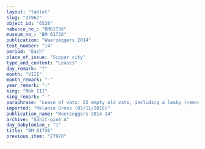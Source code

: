 ```yaml
---
layout: "tablet"
slug: "27967"
object_id: "6538"
nabucco_no_: "BM61736"
museum_no_: "BM 61736"
publication: "Waerzeggers 2014"
text_number: "14"
period: "Each"
place_of_issue: "Sippar city"
type_and_content: "Leases"
day_remark: "?"
month: "VIII"
month_remark: "-"
year_remark: "-"
king: "Nbk III"
king_remark: "-"
paraphrase: "Lease of vats: 22 empty old vats, including a leaky (<em>gurruru</em>) one without bitumen (<em>kupru</em>), belonging to <strong>A</strong> are at the disposal of <strong>B</strong>. 2 witnesses and the scribe. Additional clause: The rent (<em>idū</em>) of the vats is paid (<em>eṭēru </em>Stat.).<br /> &nbsp;<br /> <strong>A</strong> = Marduk-rēmanni/Bēl-uballiṭ//Ṣāhit-gin&ecirc;; <strong>B</strong> = Nab&ucirc;-ittannu/[&hellip;]//[&hellip;]; Scribe = Adad-&scaron;umu-uṣur/Tabnēa/&Scaron;ang&ucirc;-Adad<br /> &nbsp;"
imported: "Melanie Gross (03/11/2016)"
publication_name: "Waerzeggers 2014 14"
archive: "Ṣāhit-ginê A"
day_babylonian_: "1"
title: "BM 61736"
previous_item: "27970"
---
```


